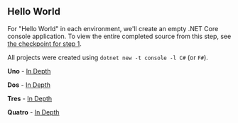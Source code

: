 ## Hello World

For "Hello World" in each environment, we'll create an empty .NET Core console application.  To view the entire
completed source from this step, see
[the checkpoint for step 1](https://github.com/danieljsummers/FromObjectsToFunctions/tree/step-1).

All projects were created using `dotnet new -t console -l C#` (or `F#`).

**Uno** - [In Depth](uno.html)

**Dos** - [In Depth](dos.html)

**Tres** - [In Depth](tres.html)

**Quatro** - [In Depth](quatro.html)